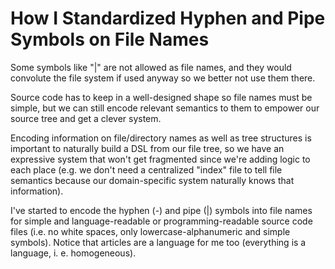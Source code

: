 <!-- Copyright (c) 2022 Tobias Briones. All rights reserved. -->
<!-- SPDX-License-Identifier: CC-BY-4.0 -->
<!-- This file is part of https://github.com/tobiasbriones/blog -->

# How I Standardized Hyphen and Pipe Symbols on File Names

Some symbols like "|" are not allowed as file names, and they would 
convolute the file system if used anyway so we better not use them there.

Source code has to keep in a well-designed shape so file names must be 
simple, but we can still encode relevant semantics to them to empower our 
source tree and get a clever system.

Encoding information on file/directory names as well as tree structures is 
important to naturally build a DSL from our file tree, so we have an 
expressive system that won't get fragmented since we're adding logic to each 
place (e.g. we don't need a centralized "index" file to tell file semantics 
because our domain-specific system naturally knows that information).

I've started to encode the hyphen (-) and pipe (|) symbols into file names 
for simple and language-readable or programming-readable source code 
files (i.e. no white spaces, only lowercase-alphanumeric and simple symbols).
Notice that articles are a language for me too (everything is a language, i.
e. homogeneous).
